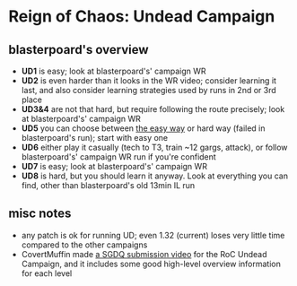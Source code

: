 # Reign of Chaos: Undead Campaign

## blasterpoard's overview

- **UD1** is easy; look at blasterpoard's' campaign WR
- **UD2** is even harder than it looks in the WR video; consider learning it last, and also consider learning strategies used by runs in 2nd or 3rd place
- **UD3&4** are not that hard, but require following the route precisely; look at blasterpoard's' campaign WR
- **UD5** you can choose between [the easy way](https://www.speedrun.com/wc3/run/zqr4vl9y) or hard way (failed in blasterpoard's run); start with easy one
- **UD6** either play it casually (tech to T3, train ~12 gargs, attack), or follow blasterpoard's' campaign WR run if you're confident
- **UD7** is easy; look at blasterpoard's' campaign WR
- **UD8** is hard, but you should learn it anyway. Look at everything you can find, other than blasterpoard's old 13min IL run

## misc notes

- any patch is ok for running UD; even 1.32 (current) loses very little time compared to the other campaigns
- CovertMuffin made [a SGDQ submission video](https://www.youtube.com/watch?v=R7nSDl3vnfs) for the RoC Undead Campaign, and it includes some good high-level overview information for each level